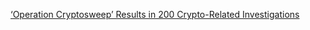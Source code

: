 [‘Operation Cryptosweep’ Results in 200 Crypto-Related Investigations](https://cointelegraph.com/news/operation-cryptosweep-results-in-200-crypto-related-investigations)